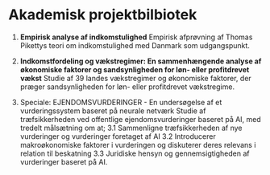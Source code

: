 # Akademisk projektbilbiotek

1. **Empirisk analyse af indkomstulighed**
Empirisk afprøvning af Thomas Pikettys teori om indkomstulighed med Danmark som udgangspunkt.

2. **Indkomstfordeling og vækstregimer: En sammenhængende analyse af økonomiske faktorer og sandsynligheden for løn- eller profitdrevet vækst**
Studie af 39 landes vækstregimer og økonomiske faktorer, der præger sandsynligheden for løn- eller profitdrevet vækstregime.

3. Speciale: EJENDOMSVURDERINGER - En undersøgelse af et vurderingssystem baseret på neurale netværk
Studie af træfsikkerheden ved offentlige ejendomsvurderinger baseret på AI, med tredelt målsætning om at;
3.1 Sammenligne træfsikkerheden af nye vurderinger og vurderinger foretaget af AI
3.2 Introducerer makroøkonomiske faktorer i vurderingen og diskuterer deres relevans i relation til beskatning
3.3 Juridiske hensyn og gennemsigtigheden af vurderinger baseret på AI.
